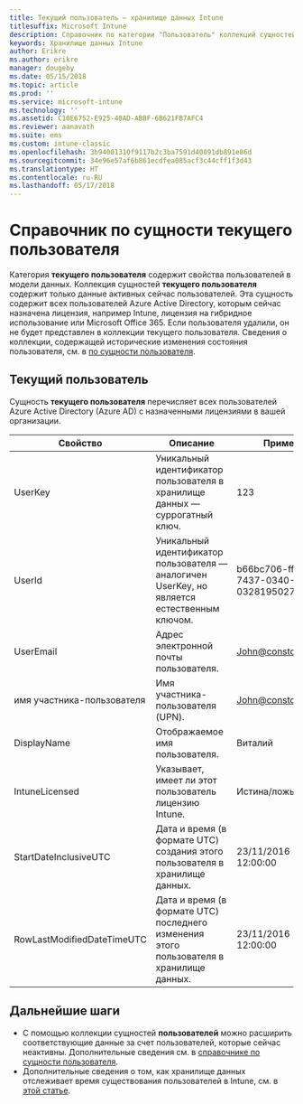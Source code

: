 ```yaml
---
title: Текущий пользователь — хранилище данных Intune
titlesuffix: Microsoft Intune
description: Справочник по категории "Пользователь" коллекций сущностей в API хранилища данных Intune.
keywords: Хранилище данных Intune
author: Erikre
ms.author: erikre
manager: dougeby
ms.date: 05/15/2018
ms.topic: article
ms.prod: ''
ms.service: microsoft-intune
ms.technology: ''
ms.assetid: C10E6752-E925-40AD-ABBF-6B621FB7AFC4
ms.reviewer: aanavath
ms.suite: ems
ms.custom: intune-classic
ms.openlocfilehash: 3b94001310f9117b2c3ba7591d40891db891e86d
ms.sourcegitcommit: 34e96e57af6b861ecdfea085acf3c44cff1f3d43
ms.translationtype: HT
ms.contentlocale: ru-RU
ms.lasthandoff: 05/17/2018
---
```

# <a name="reference-for-current-user-entity"></a>Справочник по сущности текущего пользователя

Категория **текущего пользователя** содержит свойства пользователей в модели данных. Коллекция сущностей **текущего пользователя** содержит только данные активных сейчас пользователей. Эта сущность содержит всех пользователей Azure Active Directory, которым сейчас назначена лицензия, например Intune, лицензия на гибридное использование или Microsoft Office 365. Если пользователя удалили, он не будет представлен в коллекции текущего пользователя. Сведения о коллекции, содержащей исторические изменения состояния пользователя, см. в [по сущности пользователя](reports-ref-user.md).


## <a name="current-user"></a>Текущий пользователь

Сущность **текущего пользователя** перечисляет всех пользователей Azure Active Directory (Azure AD) с назначенными лицензиями в вашей организации.

| Свойство  | Описание | Пример |
|---------|------------|--------|
| UserKey |Уникальный идентификатор пользователя в хранилище данных — суррогатный ключ. |123 |
| UserId |Уникальный идентификатор пользователя — аналогичен UserKey, но является естественным ключом. |b66bc706-ffff-7437-0340-032819502773 |
| UserEmail |Адрес электронной почты пользователя. |John@constoso.com |
| имя участника-пользователя | Имя участника-пользователя (UPN). | John@constoso.com |
| DisplayName |Отображаемое имя пользователя. |Виталий |
| IntuneLicensed |Указывает, имеет ли этот пользователь лицензию Intune. |Истина/ложь |
| StartDateInclusiveUTC |Дата и время (в формате UTC) создания этого пользователя в хранилище данных. |23/11/2016 12:00:00 |
| RowLastModifiedDateTimeUTC |Дата и время (в формате UTC) последнего изменения этого пользователя в хранилище данных. |23/11/2016 12:00:00 |

## <a name="next-steps"></a>Дальнейшие шаги
 - С помощью коллекции сущностей **пользователей** можно расширить соответствующие данные за счет пользователей, которые сейчас неактивны. Дополнительные сведения см. в [справочнике по сущности пользователя](reports-ref-user.md).
 - Дополнительные сведения о том, как хранилище данных отслеживает время существования пользователей в Intune, см. в [этой статье](reports-ref-user-timeline.md).
